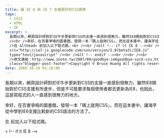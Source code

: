 ```yaml
---
title: 讓 IE 6 與 IE 7 支援更好的CSS標準
tags:
  - CSS3
  - HTML
  - IE
excerpt: >-
  長期以來，網頁設計師對於IE牛步更新對CSS的支援一直感到很無力，雖然IE8開始對於CSS支援有所進步，但是不可能要求每個使用者都去更新為IE8，也因此，這是寫程式的人一直感到很無力的地方。<br
  /><br />幸好，在百書爭鳴的圖書館，發現一本「碼上就用CSS」，而在這本書中，讓海芋從中學到IE6支援比較新的CSS語法的方法了。<br /><br
  />在 &lthead> 前加入以下程式碼。<br /><br />&lt !-- if lt IE 8 --><br />&ltscript
  src="http://ie7-js.googlecode.com/svn/version/2.0(beta3)/IE8.js"
  type="text/javascript" /><br />&lt !-- endif --><br /><br /><br
  />原文連結：http://www.inote.tw/2007/09/goodbye-ie6goodbye-suck-css.html<div
  class="blogger-post-footer">Copyright © Bruce Huang All rights reserved.</div>
date: 2009-10-26 05:10:00
---
```


長期以來，網頁設計師對於IE牛步更新對CSS的支援一直感到很無力，雖然IE8開始對於CSS支援有所進步，但是不可能要求每個使用者都去更新為IE8，也因此，這是寫程式的人一直感到很無力的地方。  
  
幸好，在百書爭鳴的圖書館，發現一本「碼上就用CSS」，而在這本書中，讓海芋從中學到IE6支援比較新的CSS語法的方法了。  
  
在 <head> 前加入以下程式碼。  
  
< !-- if lt IE 8 -->  
<script src="http://ie7-js.googlecode.com/svn/version/2.0(beta3)/IE8.js" type="text/javascript" />  
< !-- endif -->  
  
  
原文連結：http://www.inote.tw/2007/09/goodbye-ie6goodbye-suck-css.html

Copyright © Bruce Huang All rights reserved.
<!-- more -->
